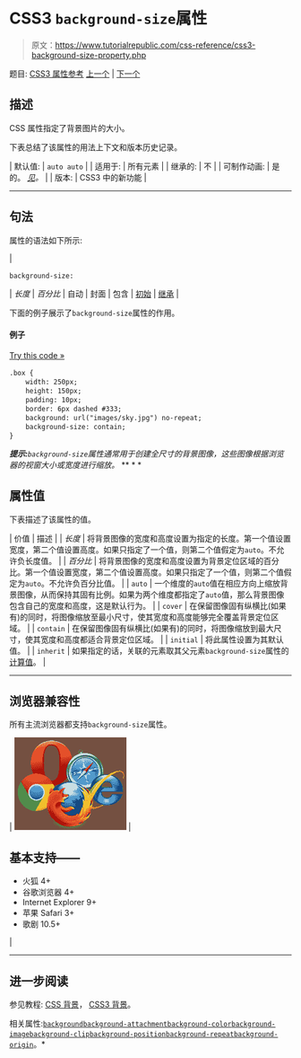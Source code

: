 # CSS3 `background-size`属性

> 原文：<https://www.tutorialrepublic.com/css-reference/css3-background-size-property.php>

题目: [CSS3 属性参考](css3-properties.php) [上一个](css-background-repeat-property.php) | [下一个](css-border-property.php)

## 描述

CSS 属性指定了背景图片的大小。

下表总结了该属性的用法上下文和版本历史记录。

| 默认值: | `auto auto` |
| 适用于: | 所有元素 |
| 继承的: | 不 |
| 可制作动画: | 是的。 [*见*](css-animatable-properties.php)*。* |
| 版本: | CSS3 中的新功能 |

* * *

## 句法

属性的语法如下所示:

| 

```
background-size: 
```

 | *长度* &#124; *百分比* &#124; 自动 &#124; 封面 &#124; 包含 &#124; [初始](../definitions.php#initial) &#124; [继承](../definitions.php#inherit) |

下面的例子展示了`background-size`属性的作用。

#### 例子

[Try this code »](../codelab.php?topic=css3&file=background-size-property "Try this code using online Editor")

```
.box {
    width: 250px;
    height: 150px;
    padding: 10px;
    border: 6px dashed #333;
    background: url("images/sky.jpg") no-repeat;
    background-size: contain;
}
```

 ***提示:**`background-size`属性通常用于创建全尺寸的背景图像，这些图像根据浏览器的视窗大小或宽度进行缩放。*  ** * *

## 属性值

下表描述了该属性的值。

| 价值 | 描述 |
| *长度* | 将背景图像的宽度和高度设置为指定的长度。第一个值设置宽度，第二个值设置高度。如果只指定了一个值，则第二个值假定为`auto`。不允许负长度值。 |
| *百分比* | 将背景图像的宽度和高度设置为背景定位区域的百分比。第一个值设置宽度，第二个值设置高度。如果只指定了一个值，则第二个值假定为`auto`。不允许负百分比值。 |
| `auto` | 一个维度的`auto`值在相应方向上缩放背景图像，从而保持其固有比例。如果为两个维度都指定了`auto`值，那么背景图像包含自己的宽度和高度，这是默认行为。 |
| `cover` | 在保留图像固有纵横比(如果有)的同时，将图像缩放至最小尺寸，使其宽度和高度能够完全覆盖背景定位区域。 |
| `contain` | 在保留图像固有纵横比(如果有)的同时，将图像缩放到最大尺寸，使其宽度和高度都适合背景定位区域。 |
| `initial` | 将此属性设置为其默认值。 |
| `inherit` | 如果指定的话，关联的元素取其父元素`background-size`属性的[计算值](../definitions.php#computed-value)。 |

* * *

## 浏览器兼容性

所有主流浏览器都支持`background-size`属性。

| ![Browsers Icon](img/e9331123c77668c1832e541c2fca1002.png) | 

## 基本支持——

*   火狐 4+
*   谷歌浏览器 4+
*   Internet Explorer 9+
*   苹果 Safari 3+
*   歌剧 10.5+

 |

* * *

## 进一步阅读

参见教程: [CSS 背景](../css-tutorial/css-background.php)， [CSS3 背景](../css-tutorial/css3-background.php)。

相关属性:[`background`](css-background-property.php)[`background-attachment`](css-background-attachment-property.php)[`background-color`](css-background-color-property.php)[`background-image`](css-background-image-property.php)[`background-clip`](css3-background-clip-property.php)[`background-position`](css-background-position-property.php)[`background-repeat`](css-background-repeat-property.php)[`background-origin`](css3-background-origin-property.php)。*